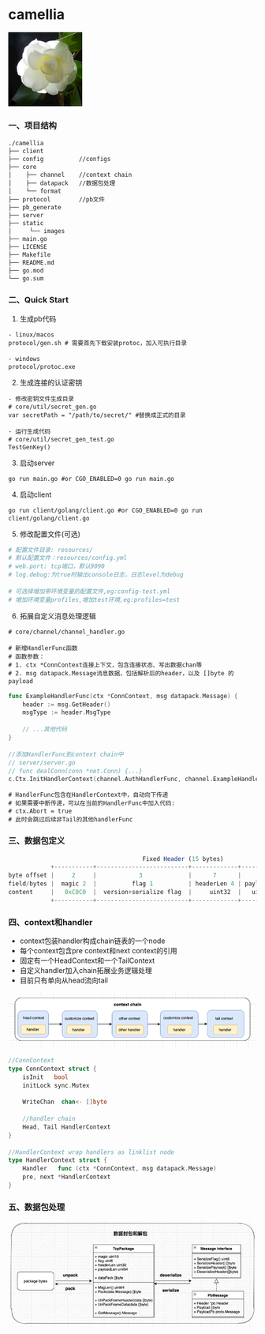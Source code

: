 # camellia
<!-- ![img.png](static/images/logo.png) -->

<img src="resources/static/images/logo.png" alt="山茶花" width="150" height="150" align="bottom" />

### 一、项目结构

```plain
./camellia
├── client
├── config          //configs
├── core
│    ├── channel    //context chain
│    ├── datapack   //数据包处理
│    └── format
├── protocol        //pb文件
├── pb_generate
├── server
├── static
│     └── images
├── main.go
├── LICENSE
├── Makefile
├── README.md
├── go.mod
└── go.sum
```
### 二、Quick Start
1. 生成pb代码
```shell
- linux/macos
protocol/gen.sh # 需要首先下载安装protoc，加入可执行目录

- windows
protocol/protoc.exe
```
2. 生成连接的认证密钥
```shell
- 修改密钥文件生成目录
# core/util/secret_gen.go
var secretPath = "/path/to/secret/" #替换成正式的目录

- 运行生成代码
# core/util/secret_gen_test.go
TestGenKey()
```

3. 启动server
```shell
go run main.go #or CGO_ENABLED=0 go run main.go
```
4. 启动client
```shell
go run client/golang/client.go #or CGO_ENABLED=0 go run client/golang/client.go
```

5. 修改配置文件(可选)
```yaml
# 配置文件目录: resources/
# 默认配置文件：resources/config.yml
# web.port: tcp端口，默认9090
# log.debug:为true时输出console日志，日志level为debug

# 可选择增加带环境变量的配置文件,eg:config-test.yml
# 增加环境变量profiles,增加test环境,eg:profiles=test
```

6. 拓展自定义消息处理逻辑
```shell
# core/channel/channel_handler.go

# 新增HandlerFunc函数
# 函数参数：
# 1. ctx *ConnContext连接上下文，包含连接状态、写出数据chan等
# 2. msg datapack.Message消息数据，包括解析后的header，以及 []byte 的payload
```
```go
func ExampleHandlerFunc(ctx *ConnContext, msg datapack.Message) {
	header := msg.GetHeader()
	msgType := header.MsgType
	
	// ...其他代码
}

//添加HandlerFunc到context chain中
// server/server.go
// func dealConn(conn *net.Conn) {...}
c.Ctx.InitHandlerContext(channel.AuthHandlerFunc, channel.ExampleHandlerFunc, channel.DispatchHandlerFunc)
```
```shell
# HandlerFunc包含在HandlerContext中，自动向下传递
# 如果需要中断传递，可以在当前的HandlerFunc中加入代码: 
# ctx.Abort = true
# 此时会跳过后续非Tail的其他handlerFunc
```

### 三、数据包定义

```javascript
                                      Fixed Header (15 bytes)                                             Actual Content
            +-----------+--------------------------+-------------+--------------+      +-----------------------+-------------------------------+
byte offset |     2     |            3             |      7      |      15      |      |    15 + headerLen     |  15 + headerLen + payloadLen  |
field/bytes |  magic 2  |          flag 1          | headerLen 4 | payloadLen 8 |----->|    Variable Header    |             Payload           |
content     |   0xC0C0  |  version+serialize flag  |     uint32  |   uint64     |      |   msgType,userInfo... |         "HELLO, WORLD"        |
            +-----------+--------------------------+-------------+--------------+      +-----------------------+-------------------------------+
```

### 四、context和handler
- context包装handler构成chain链表的一个node
- 每个context包含pre context和next context的引用
- 固定有一个HeadContext和一个TailContext
- 自定义handler加入chain拓展业务逻辑处理
- 目前只有单向从head流向tail

![img.png](resources/static/images/context_chain.png)
```go
//ConnContext 
type ConnContext struct {
	isInit   bool
	initLock sync.Mutex

	WriteChan  chan<- []byte

	//handler chain
	Head, Tail HandlerContext
}

//HandlerContext wrap handlers as linklist node
type HandlerContext struct {
	Handler   func (ctx *ConnContext, msg datapack.Message)
	pre, next *HandlerContext
}

```

### 五、数据包处理
![img.png](resources/static/images/datapack.png)